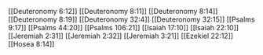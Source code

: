 [[Deuteronomy 6:12]]
[[Deuteronomy 8:11]]
[[Deuteronomy 8:14]]
[[Deuteronomy 8:19]]
[[Deuteronomy 32:4]]
[[Deuteronomy 32:15]]
[[Psalms 9:17]]
[[Psalms 44:20]]
[[Psalms 106:21]]
[[Isaiah 17:10]]
[[Isaiah 22:10]]
[[Jeremiah 2:31]]
[[Jeremiah 2:32]]
[[Jeremiah 3:21]]
[[Ezekiel 22:12]]
[[Hosea 8:14]]
